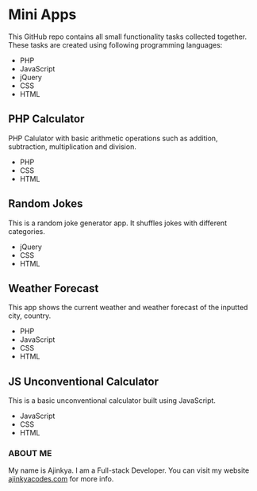 # Mini Apps

This GitHub repo contains all small functionality tasks collected together. These tasks are created using following programming languages:
- PHP
- JavaScript
- jQuery
- CSS
- HTML

## PHP Calculator
PHP Calulator with basic arithmetic operations such as addition, subtraction, multiplication and division.
- PHP
- CSS
- HTML

## Random Jokes
This is a random joke generator app. It shuffles jokes with different categories.
- jQuery
- CSS
- HTML

## Weather Forecast
This app shows the current weather and weather forecast of the inputted city, country.
- PHP
- JavaScript
- CSS
- HTML

## JS Unconventional Calculator
This is a basic unconventional calculator built using JavaScript.
- JavaScript
- CSS
- HTML

### ABOUT ME
My name is Ajinkya. I am a Full-stack Developer. You can visit my website [ajinkyacodes.com](https://ajinkyacodes.com) for more info.

